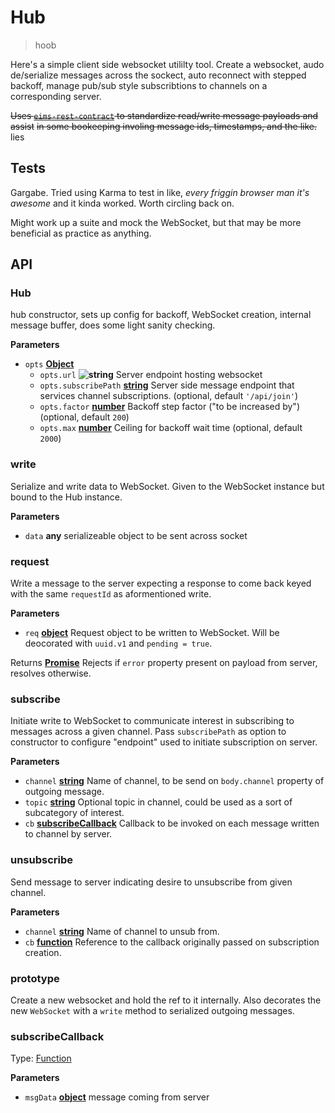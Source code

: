 # Hub

> hoob

Here's a simple client side websocket utililty tool. Create a websocket, audo
de/serialize messages across the sockect, auto reconnect with stepped backoff,
manage pub/sub style subscribtions to channels on a corresponding server.

~~Uses [`eims-rest-contract`] to standardize read/write message payloads and assist~~
~~in some bookeeping involing message ids, timestamps, and the like.~~ lies

## Tests

Gargabe. Tried using Karma to test in like, _every friggin browser man it's
awesome_ and it kinda worked. Worth circling back on.

Might work up a suite and mock the WebSocket, but that may be more beneficial
as practice as anything.

[`eims-rest-contract`]: (https://github.com/enlore/eims-rest-contract)

## API

<!-- Generated by documentation.js. Update this documentation by updating the source code. -->

### Hub

hub constructor, sets up config for backoff, WebSocket creation,
internal message buffer, does some light sanity checking.

**Parameters**

-   `opts` **[Object](https://developer.mozilla.org/en-US/docs/Web/JavaScript/Reference/Global_Objects/Object)** 
    -   `opts.url` **![string](https://developer.mozilla.org/en-US/docs/Web/JavaScript/Reference/Global_Objects/String)** Server endpoint hosting websocket
    -   `opts.subscribePath` **[string](https://developer.mozilla.org/en-US/docs/Web/JavaScript/Reference/Global_Objects/String)** Server side message endpoint that
        services channel subscriptions. (optional, default `'/api/join'`)
    -   `opts.factor` **[number](https://developer.mozilla.org/en-US/docs/Web/JavaScript/Reference/Global_Objects/Number)** Backoff step factor ("to be increased by") (optional, default `200`)
    -   `opts.max` **[number](https://developer.mozilla.org/en-US/docs/Web/JavaScript/Reference/Global_Objects/Number)** Ceiling for backoff wait time (optional, default `2000`)

### write

Serialize and write data to WebSocket. Given to the WebSocket instance but
bound to the Hub instance.

**Parameters**

-   `data` **any** serializeable object to be sent across socket

### request

Write a message to the server expecting a response to come back keyed
with the same `requestId` as aformentioned write.

**Parameters**

-   `req` **[object](https://developer.mozilla.org/en-US/docs/Web/JavaScript/Reference/Global_Objects/Object)** Request object to be written to WebSocket. Will be
    deocorated with `uuid.v1` and `pending = true`.

Returns **[Promise](https://developer.mozilla.org/en-US/docs/Web/JavaScript/Reference/Global_Objects/Promise)** Rejects if `error` property present on payload from
server, resolves otherwise.

### subscribe

Initiate write to WebSocket to communicate interest in subscribing to
messages across a given channel. Pass `subscribePath` as option to
constructor to configure "endpoint" used to initiate subscription on server.

**Parameters**

-   `channel` **[string](https://developer.mozilla.org/en-US/docs/Web/JavaScript/Reference/Global_Objects/String)** Name of channel, to be send on `body.channel`
    property of outgoing message.
-   `topic` **[string](https://developer.mozilla.org/en-US/docs/Web/JavaScript/Reference/Global_Objects/String)** Optional topic in channel, could be used as a sort of
    subcategory of interest.
-   `cb` **[subscribeCallback](#subscribecallback)** Callback to be invoked on each message written to
    channel by server.

### unsubscribe

Send message to server indicating desire to unsubscribe from given
channel.

**Parameters**

-   `channel` **[string](https://developer.mozilla.org/en-US/docs/Web/JavaScript/Reference/Global_Objects/String)** Name of channel to unsub from.
-   `cb` **[function](https://developer.mozilla.org/en-US/docs/Web/JavaScript/Reference/Statements/function)** Reference to the callback originally passed on
    subscription creation.

### prototype

Create a new websocket and hold the ref to it internally. Also
decorates the new `WebSocket` with a `write` method to serialized outgoing
messages.

### subscribeCallback

Type: [Function](https://developer.mozilla.org/en-US/docs/Web/JavaScript/Reference/Statements/function)

**Parameters**

-   `msgData` **[object](https://developer.mozilla.org/en-US/docs/Web/JavaScript/Reference/Global_Objects/Object)** message coming from server
